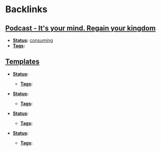
# Backlinks
## [Podcast - It's your mind. Regain your kingdom](<Podcast - It's your mind. Regain your kingdom.md>)
- **[Status](<Status.md>):** [consuming](<consuming.md>)
- **[Tags](<Tags.md>):**

## [Templates](<Templates.md>)
- **[Status](<Status.md>):**
    - **[Tags](<Tags.md>):**

- **[Status](<Status.md>):**
    - **[Tags](<Tags.md>):**

- **[Status](<Status.md>):**
    - **[Tags](<Tags.md>):**

- **[Status](<Status.md>):**
    - **[Tags](<Tags.md>):**

